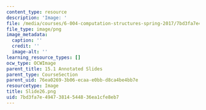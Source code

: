 ```yaml
---
content_type: resource
description: 'Image: '
file: /media/courses/6-004-computation-structures-spring-2017/7bd3fa7e49473814544836ea1cfe8eb7_Slide26.png
file_type: image/png
image_metadata:
  caption: ''
  credit: ''
  image-alt: ''
learning_resource_types: []
ocw_type: OCWImage
parent_title: 15.1 Annotated Slides
parent_type: CourseSection
parent_uid: 76ea0269-3b06-ecaa-e0bb-d8ca4be4bb7e
resourcetype: Image
title: Slide26.png
uid: 7bd3fa7e-4947-3814-5448-36ea1cfe8eb7
---
```

